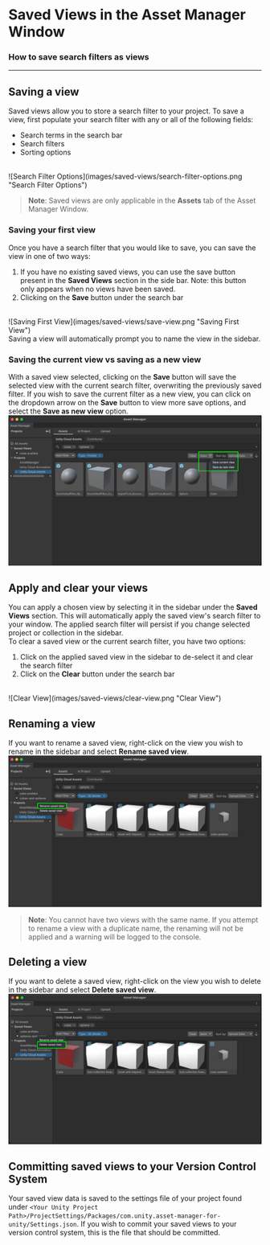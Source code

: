 # Saved Views in the Asset Manager Window

### How to save search filters as views

---

## Saving a view

Saved views allow you to store a search filter to your project. To save a view, first populate your search filter with any or all of the following fields:
- Search terms in the search bar
- Search filters
- Sorting options
<br/>
![Search Filter Options](images/saved-views/search-filter-options.png "Search Filter Options")

> **Note**:
> Saved views are only applicable in the **Assets** tab of the Asset Manager Window.

### Saving your first view
Once you have a search filter that you would like to save, you can save the view in one of two ways:
1. If you have no existing saved views, you can use the save button present in the **Saved Views** section in the side bar. Note: this button only appears when no views have been saved.
2. Clicking on the **Save** button under the search bar
<br/>
![Saving First View](images/saved-views/save-view.png "Saving First View")
<br/>
Saving a view will automatically prompt you to name the view in the sidebar.

### Saving the current view vs saving as a new view
With a saved view selected, clicking on the **Save** button will save the selected view with the current search filter, overwriting the previously saved filter. If you wish to save the current filter as a new view, you can click on the dropdown arrow on the **Save** button to view more save options, and select the **Save as new view** option.
<br/>
![Saving As New](images/saved-views/save-or-update.png "Saving As New")

## Apply and clear your views

You can apply a chosen view by selecting it in the sidebar under the **Saved Views** section. This will automatically apply the saved view's search filter to your window. The applied search filter will persist if you change selected project or collection in the sidebar.
<br/>
To clear a saved view or the current search filter, you have two options:
1. Click on the applied saved view in the sidebar to de-select it and clear the search filter
2. Click on the **Clear** button under the search bar
<br/>
![Clear View](images/saved-views/clear-view.png "Clear View")

## Renaming a view
If you want to rename a saved view, right-click on the view you wish to rename in the sidebar and select **Rename saved view**.
<br/>
![Rename View](images/saved-views/rename-view.png "Rename View")
<br/>

> **Note**:
> You cannot have two views with the same name. If you attempt to rename a view with a duplicate name, the renaming will not be applied and a warning will be logged to the console.

## Deleting a view
If you want to delete a saved view, right-click on the view you wish to delete in the sidebar and select **Delete saved view**.
<br/>
![Delete View](images/saved-views/delete-view.png "Delete View")
<br/>

## Committing saved views to your Version Control System
Your saved view data is saved to the settings file of your project found under `<Your Unity Project Path>/ProjectSettings/Packages/com.unity.asset-manager-for-unity/Settings.json`. If you wish to commit your saved views to your version control system, this is the file that should be committed.

